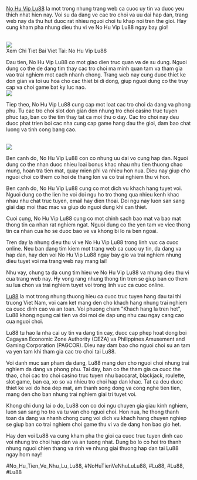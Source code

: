 <p><a href="https://lu88.love/no-hu-vip/">No Hu Vip Lu88</a> la mot trong nhung trang web ca cuoc uy tin va duoc yeu thich nhat hien nay. Voi su da dang ve cac tro choi va uu dai hap dan, trang web nay da thu hut duoc rat nhieu nguoi choi tu khap noi tren the gioi. Hay cung kham pha nhung dieu thu vi ve No Hu Vip Lu88 ngay bay gio!</p><br><img src="https://lu88.love/wp-content/uploads/2025/03/nhung-ly-do-ma-bet-thu-khong-nen-bo-qua-no-hu-vip.webp"></br>
Xem Chi Tiet Bai Viet Tai: No Hu Vip Lu88<p>Dau tien, No Hu Vip Lu88 co mot giao dien truc quan va de su dung. Nguoi dung co the de dang tim thay cac tro choi ma minh quan tam va tham gia vao trai nghiem mot cach nhanh chong. Trang web nay cung duoc thiet ke don gian va toi uu hoa cho cac thiet bi di dong, giup nguoi dung co the truy cap va choi game bat ky luc nao.<br><img src="https://lu88.love/wp-content/uploads/2025/02/logo.webp"></br><p>Tiep theo, No Hu Vip Lu88 cung cap mot loat cac tro choi da dang va phong phu. Tu cac tro choi slot don gian den nhung tro choi casino truc tuyen phuc tap, ban co the tim thay tat ca moi thu o day. Cac tro choi nay deu duoc phat trien boi cac nha cung cap game hang dau the gioi, dam bao chat luong va tinh cong bang cao.</p><br><img src="https://lu88.love/wp-content/uploads/2025/03/no-hu-vip-so-huu-nhung-chuc-nang-sieu-dac-biet.webp"></br><p>Ben canh do, No Hu Vip Lu88 con co nhung uu dai vo cung hap dan. Nguoi dung co the nhan duoc nhieu loai bonus khac nhau nhu tien thuong chao mung, hoan tra tien mat, quay mien phi va nhieu hon nua. Dieu nay giup cho nguoi choi co them co hoi de thang lon va co trai nghiem thu vi hon.<p>Ben canh do, No Hu Vip Lu88 cung co mot dich vu khach hang tuyet voi. Nguoi dung co the lien he voi doi ngu ho tro thong qua nhieu kenh khac nhau nhu chat truc tuyen, email hay dien thoai. Doi ngu nay luon san sang giai dap moi thac mac va giup do nguoi dung khi can thiet.</p><p>Cuoi cung, No Hu Vip Lu88 cung co mot chinh sach bao mat va bao mat thong tin ca nhan rat nghiem ngat. Nguoi dung co the yen tam ve viec thong tin ca nhan cua ho se duoc bao ve va khong bi lo ra ben ngoai.<p>Tren day la nhung dieu thu vi ve No Hu Vip Lu88 trong linh vuc ca cuoc online. Neu ban dang tim kiem mot trang web ca cuoc uy tin, da dang va hap dan, hay den voi No Hu Vip Lu88 ngay bay gio va trai nghiem nhung dieu tuyet voi ma trang web nay mang lai!</p><p>Nhu vay, chung ta da cung tim hieu ve No Hu Vip Lu88 va nhung dieu thu vi cua trang web nay. Hy vong rang nhung thong tin tren se giup ban co them su lua chon va trai nghiem tuyet voi trong linh vuc ca cuoc online.</p><p><a href="https://lu88.love/">Lu88</a> la mot trong nhung thuong hieu ca cuoc truc tuyen hang dau tai thi truong Viet Nam, voi cam ket mang den cho khach hang nhung trai nghiem ca cuoc dinh cao va an toan. Voi phuong cham "Khach hang la tren het", Lu88 khong ngung cai tien va doi moi de dap ung nhu cau ngay cang cao cua nguoi choi.

Lu88 tu hao la nha cai uy tin va dang tin cay, duoc cap phep hoat dong boi Cagayan Economic Zone Authority (CEZA) va Philippines Amusement and Gaming Corporation (PAGCOR). Dieu nay dam bao cho nguoi choi su an tam va yen tam khi tham gia cac tro choi tai Lu88.

Voi danh muc san pham da dang, Lu88 mang den cho nguoi choi nhung trai nghiem da dang va phong phu. Tai day, ban co the tham gia ca cuoc the thao, choi cac tro choi casino truc tuyen nhu baccarat, blackjack, roulette, slot game, ban ca, xo so va nhieu tro choi hap dan khac. Tat ca deu duoc thiet ke voi do hoa dep mat, am thanh song dong va cong nghe tien tien, mang den cho ban nhung trai nghiem giai tri tuyet voi.

Khong chi dung lai o do, Lu88 con co doi ngu chuyen gia giau kinh nghiem, luon san sang ho tro va tu van cho nguoi choi. Hon nua, he thong thanh toan da dang va nhanh chong cung voi dich vu khach hang chuyen nghiep se giup ban co trai nghiem choi game thu vi va de dang hon bao gio het.

Hay den voi Lu88 va cung kham pha the gioi ca cuoc truc tuyen dinh cao voi nhung tro choi hap dan va an tuong nhat. Dung bo lo co hoi tro thanh nhung nguoi chien thang va rinh ve nhung giai thuong hap dan tai Lu88 ngay hom nay!</p>
#No_Hu_Tien_Ve_Nhu_Lu_Lu88, #NoHuTienVeNhuLuLu88, #Lu88, #Lu88, #Lu88
